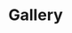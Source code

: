 # Gallery

<!-- ![Image](/about/2023-07_Digital-Filming-Week.png){data-zoomable responsive-image width=300px} -->

<ImageGallery
  title="This is a very long title to test the layout of the gallery component, when the title is very long"
  date="September 30, 2024"
  :images="[
    { src: '/about/2023-07_Digital-Filming-Week.png', alt: 'Digital-Filming-Week' },
    { src: '/about/2023-10_Outsiders-Fest.png', alt: 'Outsiders-Fest' },
    { src: '/about/2024-01-30_POCO-Art-Show.png', alt: 'POCO-Art-Show' }
  ]"
/>